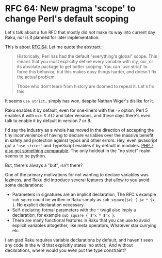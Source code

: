 # RFC 64: New pragma 'scope' to change Perl's default scoping

Let's talk about a fun RFC that mostly did *not* make its way into current day Raku, nor is it planned for later implementation.

This is about [RFC 64](https://raku.org/archive/rfc/64.html). Let me quote the abstract:

> Historically, Perl has had the default "everything's global" scope. This means that you must explicitly define every variable with my, our, or its absolute package to get better scoping. You can 'use strict' to force this behavior, but this makes easy things harder, and doesn't fix the actual problem.
>
> Those who don't learn from history are doomed to repeat it. Let's fix this.

It seems `use strict;` simply has won, despite Nathan Wiger's dislike for it.

Raku enables it by default, even for one-liners with the `-e` option, Perl 5 enables it with `use 5.012` and later versions, and these days there's even talk to enable it by default in version 7 or 8.

I'd say the industry as a whole has moved in the direction of accepting the tiny inconvenience of having to declare variables over the massive benefit in safety and protection against typos and other errors. Hey, even javascript got a `"use strict"` and TypeScript enables it by default in modules. [PHP 7 also got something comparable](https://stackoverflow.com/questions/3193072/strict-mode-in-php). The only holdout in the "no strict" realm seems to be python.

But, there's always a "but", isn't there?

One of the primary motivations for not wanting to declare variables was laziness, and Raku did introduce several features that allow to you avoid some declarations:

* Parameters in signatures are an implicit declaration, The RFC's example `sub squre` could be written in Raku simply as `sub square($x) { $x * $x }`. No explicit declaration necessary.
* Self-declaring formal parameters with the `^` twigil also imply a declaration, for example `sub square { $^x * $^x }`.
* There are many functional features in Raku that you can use to avoid explicit variables altogether, like meta operators, Whatever star currying etc.

I am glad Raku requires variable declarations by default, and haven't seen any code in the wild that explicitly states `no strict;. And without declarations, where would you even put the type constraint?
